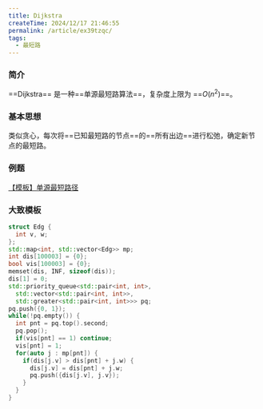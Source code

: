 ```yaml
---
title: Dijkstra
createTime: 2024/12/17 21:46:55
permalink: /article/ex39tzqc/
tags:
  - 最短路
---
```


### 简介

==Dijkstra== 是一种==单源最短路算法==，复杂度上限为 ==$O(n^2)$==。

### 基本思想

类似贪心，每次将==已知最短路的节点==的==所有出边==进行松弛，确定新节点的最短路。

### 例题

[【模板】单源最短路径](https://www.luogu.com.cn/problem/P4779)

### 大致模板

```cpp
struct Edg {
  int v, w;
};
std::map<int, std::vector<Edg>> mp;
int dis[100003] = {0};
bool vis[100003] = {0};
memset(dis, INF, sizeof(dis));
dis[1] = 0;
std::priority_queue<std::pair<int, int>, 
  std::vector<std::pair<int, int>>, 
  std::greater<std::pair<int, int>>> pq;
pq.push({0, 1});
while(!pq.empty()) {
  int pnt = pq.top().second;
  pq.pop();
  if(vis[pnt] == 1) continue;
  vis[pnt] = 1;
  for(auto j : mp[pnt]) {
    if(dis[j.v] > dis[pnt] + j.w) {
      dis[j.v] = dis[pnt] + j.w;
      pq.push({dis[j.v], j.v});
    }
  }
}
```
